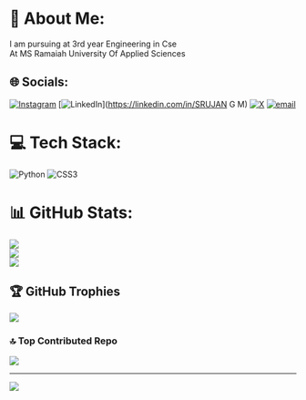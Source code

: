 # 💫 About Me:
I am pursuing at 3rd year Engineering in Cse<br>At MS Ramaiah University Of Applied Sciences


## 🌐 Socials:
[![Instagram](https://img.shields.io/badge/Instagram-%23E4405F.svg?logo=Instagram&logoColor=white)](https://instagram.com/srujan_gm_sruju) [![LinkedIn](https://img.shields.io/badge/LinkedIn-%230077B5.svg?logo=linkedin&logoColor=white)](https://linkedin.com/in/SRUJAN G M) [![X](https://img.shields.io/badge/X-black.svg?logo=X&logoColor=white)](https://x.com/Srujan_gm17) [![email](https://img.shields.io/badge/Email-D14836?logo=gmail&logoColor=white)](mailto:gms73389@gmail.com) 

# 💻 Tech Stack:
![Python](https://img.shields.io/badge/python-3670A0?style=flat-square&logo=python&logoColor=ffdd54) ![CSS3](https://img.shields.io/badge/css3-%231572B6.svg?style=flat-square&logo=css3&logoColor=white)
# 📊 GitHub Stats:
![](https://github-readme-stats.vercel.app/api?username=Srujan73389&theme=default&hide_border=false&include_all_commits=true&count_private=true)<br/>
![](https://nirzak-streak-stats.vercel.app/?user=Srujan73389&theme=default&hide_border=false)<br/>
![](https://github-readme-stats.vercel.app/api/top-langs/?username=Srujan73389&theme=default&hide_border=false&include_all_commits=true&count_private=true&layout=compact)

## 🏆 GitHub Trophies
![](https://github-profile-trophy.vercel.app/?username=Srujan73389&theme=radical&no-frame=false&no-bg=true&margin-w=4)

### 🔝 Top Contributed Repo
![](https://github-contributor-stats.vercel.app/api?username=Srujan73389&limit=5&theme=dark&combine_all_yearly_contributions=true)

---
[![](https://visitcount.itsvg.in/api?id=Srujan73389&icon=0&color=0)](https://visitcount.itsvg.in)

<!-- Proudly created with GPRM ( https://gprm.itsvg.in ) -->

